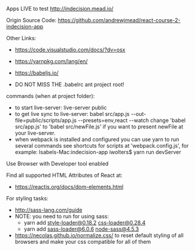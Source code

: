 Apps LIVE to test
http://indecision.mead.io/

Origin Source Code:
https://github.com/andrewjmead/react-course-2-indecision-app


Other Links:
* https://code.visualstudio.com/docs/?dv=osx
* https://yarnpkg.com/lang/en/
* https://babeljs.io/

* DO NOT MISS THE .babelrc ant project root!

commands (when at project folder):
* to start live-server:
    live-server public
* to get live sync to live-server:
    babel src/app.js --out-file=public/scripts/app.js --presets=env,react --watch
  change 'babel src/app.js' to 'babel src/newFile.js' if you want to present newFile at your live-server.
* when webpack is installed and configured you can use yarn to run several commands
    see shortcuts for scripts at 'webpack.config.js', for example:
        Isabels-Mac:indecision-app iwolters$ yarn run devServer


Use Browser with Developer tool enabled

Find all supported HTML Attributes of React at:
* https://reactjs.org/docs/dom-elements.html

For styling tasks:
* http://sass-lang.com/guide
* NOTE: you need to run for using sass:
    * yarn add style-loader@0.18.2 css-loader@0.28.4
    * yarn add sass-loader@6.0.6 node-sass@4.5.3 
* https://necolas.github.io/normalize.css/ to reset default styling of all browsers and make your css compatible for all of them 



